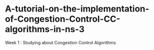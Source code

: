 # A-tutorial-on-the-implementation-of-Congestion-Control-CC-algorithms-in-ns-3
Week 1 :
Studying about Congestion Control Algorithms
